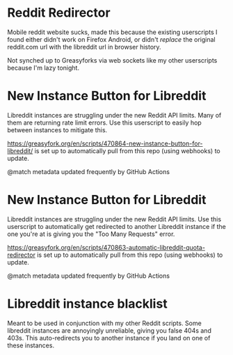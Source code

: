 # Reddit Redirector

Mobile reddit website sucks, made this because the existing userscripts I found either didn't work on Firefox Android, or didn't *replace* the original reddit.com url with the libreddit url in browser history.

Not synched up to Greasyforks via web sockets like my other userscripts because I'm lazy tonight.


# New Instance Button for Libreddit 

Libreddit instances are struggling under the new Reddit API limits. Many of them are returning rate limit errors. Use this userscript to easily hop between instances to mitigate this.

https://greasyfork.org/en/scripts/470864-new-instance-button-for-libreddit/ is set up to automatically pull from this repo (using webhooks) to update.

@match metadata updated frequently by GitHub Actions

# New Instance Button for Libreddit 

Libreddit instances are struggling under the new Reddit API limits. Use this userscript to automatically get redirected to another Libreddit instance if the one you're at is giving you the "Too Many Requests" error.

https://greasyfork.org/en/scripts/470863-automatic-libreddit-quota-redirector is set up to automatically pull from this repo (using webhooks) to update.

@match metadata updated frequently by GitHub Actions

# Libreddit instance blacklist

Meant to be used in conjunction with my other Reddit scripts.
Some libreddit instances are annoyingly unreliable, giving you false 404s and 403s. 
This auto-redirects you to another instance if you land on one of these instances.